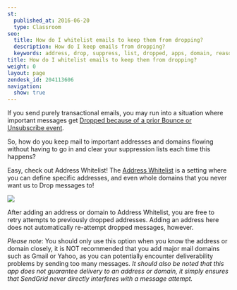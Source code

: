 ```yaml
---
st:
  published_at: 2016-06-20
  type: Classroom
seo:
  title: How do I whitelist emails to keep them from dropping?
  description: How do I keep emails from dropping?
  keywords: address, drop, suppress, list, dropped, apps, domain, reason, ignore, bypass, safe, whitelist, bounced address
title: How do I whitelist emails to keep them from dropping?
weight: 0
layout: page
zendesk_id: 204113606
navigation:
  show: true
---
```


If you send purely transactional emails, you may run into a situation where important messages get [Dropped because of a prior Bounce or Unsubscribe event]({{root_url}}/Classroom/Deliver/Undeliverable_Email/my_emails_are_being_dropped.html).

So, how do you keep mail to important addresses and domains flowing without having to go in and clear your suppression lists each time this happens?

Easy, check out Address Whitelist! The [Address Whitelist](https://app.sendgrid.com/settings/mail_settings) is a setting where you can define specific addresses, and even whole domains that you never want us to Drop messages to! 

![]({{root_url}}/images/address_whitelist_example.png)

After adding an address or domain to Address Whitelist, you are free to retry attempts to previously dropped addresses. Adding an address here does not automatically re-attempt dropped messages, however. 

_Please note_: You should only use this option when you know the address or domain closely, it is NOT recommended that you add major mail domains such as Gmail or Yahoo, as you can potentially encounter deliverability problems by sending too many messages. _It should also be noted that this app does not guarantee delivery to an address or domain, it simply ensures that SendGrid never directly interferes with a message attempt._
